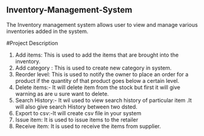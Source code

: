 ## Inventory-Management-System

The Inventory  management system  allows user to view and
manage various inventories added in the system.

#Project Description
1. Add items: This is used to add the items that are brought into
the inventory.
2. Add category : This is used to create new category in system.
3. Reorder level: This is used to notify the owner to place an
order for a product if the quantity of that product goes below a
certain level.
4. Delete items:- It will delete item from the stock but first it will
give warning as are u sure want to delete.
5. Search History:- It wil used to view search history of
particular item .It will also give search History between two
dsted.
6. Export to csv:-It will create csv file in your system
7. Issue item: It is used to issue items to the retailer
8. Receive item: It is used to receive the items from supplier.
